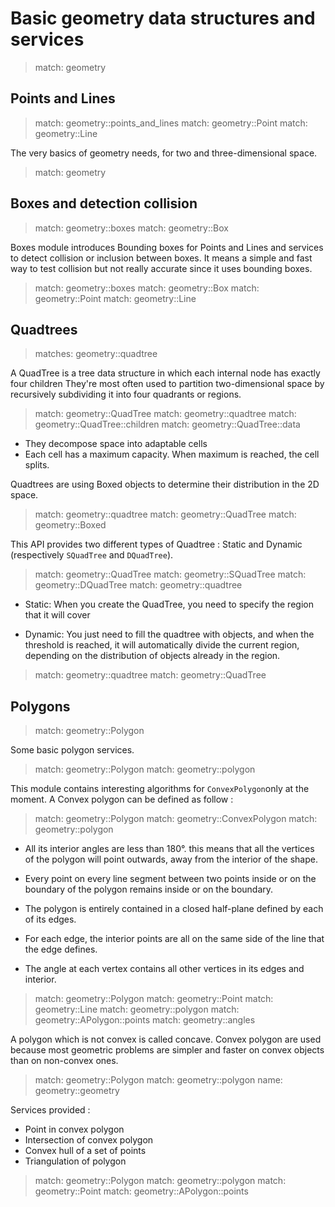 # Basic geometry data structures and services

> match: geometry

## Points and Lines

> match: geometry::points_and_lines
> match: geometry::Point
> match: geometry::Line

The very basics of geometry needs, for two and three-dimensional space.

> match: geometry

## Boxes and detection collision

> match: geometry::boxes
> match: geometry::Box

Boxes module introduces Bounding boxes for Points and Lines and services to detect collision or inclusion between boxes.
It means a simple and fast way to test collision but not really accurate since it uses bounding boxes.

> match: geometry::boxes
> match: geometry::Box
> match: geometry::Point
> match: geometry::Line

## Quadtrees

> matches: geometry::quadtree

A QuadTree is a tree data structure in which each internal node has exactly four children
They're most often used to partition two-dimensional space by recursively subdividing
it into four quadrants or regions.

> match: geometry::QuadTree
> match: geometry::quadtree
> match: geometry::QuadTree::children
> match: geometry::QuadTree::data

* They decompose space into adaptable cells
* Each cell has a maximum capacity. When maximum is reached, the cell splits.

Quadtrees are using Boxed objects to determine their distribution in the 2D space.

> match: geometry::quadtree
> match: geometry::QuadTree
> match: geometry::Boxed

This API provides two different types of Quadtree : Static and Dynamic (respectively `SQuadTree` and `DQuadTree`).

> match: geometry::QuadTree
> match: geometry::SQuadTree
> match: geometry::DQuadTree
> match: geometry::quadtree

* Static: When you create the QuadTree, you need to specify the region that it will cover

* Dynamic: You just need to fill the quadtree with objects, and when the threshold is reached,
  it will automatically divide the current region, depending on the distribution of objects already in the region.

> match: geometry::quadtree
> match: geometry::QuadTree

## Polygons

> match: geometry::Polygon

Some basic polygon services.

> match: geometry::Polygon
> match: geometry::polygon

This module contains interesting algorithms for `ConvexPolygon`only at the moment. A Convex polygon can be defined as follow :

> match: geometry::Polygon
> match: geometry::ConvexPolygon
> match: geometry::polygon

* All its interior angles are less than 180°. this means that all the vertices of the polygon
  will point outwards, away from the interior of the shape.

* Every point on every line segment between two points inside or on the boundary of the polygon
  remains inside or on the boundary.

* The polygon is entirely contained in a closed half-plane defined by each of its edges.

* For each edge, the interior points are all on the same side of the line that the edge defines.

* The angle at each vertex contains all other vertices in its edges and interior.

> match: geometry::Polygon
> match: geometry::Point
> match: geometry::Line
> match: geometry::polygon
> match: geometry::APolygon::points
> match: geometry::angles

A polygon which is not convex is called concave. Convex polygon are used because most
geometric problems are simpler and faster on convex objects than on non-convex ones.

> match: geometry::Polygon
> match: geometry::polygon
> name: geometry::geometry

Services provided :

* Point in convex polygon
* Intersection of convex polygon
* Convex hull of a set of points
* Triangulation of polygon

> match: geometry::Polygon
> match: geometry::polygon
> match: geometry::Point
> match: geometry::APolygon::points

